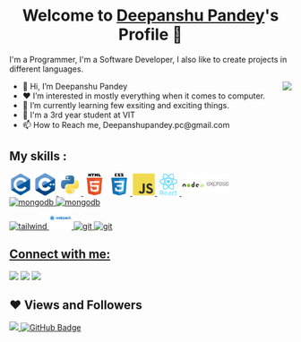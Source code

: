 <p align="center">
  <h1 align="center">Welcome to <a href="https://github.com/deepanshu-byte">Deepanshu Pandey</a>'s Profile 👋</h1>
</p>
<p>I'm a Programmer, I'm a Software Developer, I also like to create projects in different languages.</p>
<img align="right" src="https://media.giphy.com/media/M9gbBd9nbDrOTu1Mqx/giphy.gif">
<ul>
  <li>👋 Hi, I’m Deepanshu Pandey</li>
  <li>❤️ I’m interested in mostly everything when it comes to computer.</li>
  <li>🌱 I’m currently learning few exsiting and exciting things.</li>
  <li>💼 I'm a 3rd year student at VIT</li>
  <li>📫 How to Reach me, Deepanshupandey.pc@gmail.com </li>  
</ul>

## My skills :

<a href="https://www.cprogramming.com/" target="_blank"> <img src="https://raw.githubusercontent.com/devicons/devicon/master/icons/c/c-original.svg" alt="c" width="40" height="40"/></a> 
<a href="https://www.w3schools.com/cpp/" target="_blank"> <img src="https://raw.githubusercontent.com/devicons/devicon/master/icons/cplusplus/cplusplus-original.svg" alt="cplusplus" width="40" height="40"/> </a> 
<a href="https://www.python.org" target="_blank"> <img src="https://raw.githubusercontent.com/devicons/devicon/master/icons/python/python-original.svg" alt="python" width="40" height="40"/> </a> 
<a href="https://www.w3.org/html/" target="_blank"> <img src="https://raw.githubusercontent.com/devicons/devicon/master/icons/html5/html5-original-wordmark.svg" alt="html5" width="40" height="40"/></a> 
<a href="https://www.w3schools.com/css/" target="_blank"> <img src="https://raw.githubusercontent.com/devicons/devicon/master/icons/css3/css3-original-wordmark.svg" alt="css3" width="40" height="40"/> </a><a href="https://developer.mozilla.org/en-US/docs/Web/JavaScript" target="_blank"> <img src="https://raw.githubusercontent.com/devicons/devicon/master/icons/javascript/javascript-original.svg" alt="javascript" width="40" height="40"/> </a> 
<a href="https://reactjs.org/" target="_blank"> <img src="https://raw.githubusercontent.com/devicons/devicon/master/icons/react/react-original-wordmark.svg" alt="react" width="40" height="40"/> </a>
<a href="https://nodejs.org" target="_blank"> <img src="https://raw.githubusercontent.com/devicons/devicon/master/icons/nodejs/nodejs-original-wordmark.svg" alt="nodejs" width="40" height="40"/></a> <a href="https://expressjs.com" target="_blank"> <img src="https://raw.githubusercontent.com/devicons/devicon/master/icons/express/express-original-wordmark.svg" alt="express" width="40" height="40"/> </a><br>
<a href="https://MongoDb.com/" target="_blank"> <img src="https://www.vectorlogo.zone/logos/mongodb/mongodb-icon.svg" alt="mongodb" width="40" height="40"/> </a> <a href="https://www.mysql.com/" target="_blank"> <img src="https://www.vectorlogo.zone/logos/mysql/mysql-ar21.svg" alt="mongodb" width="40" height="40"/> </a>  
<a href="https://tailwindcss.com/" target="_blank"> <img src="https://www.vectorlogo.zone/logos/tailwindcss/tailwindcss-icon.svg" alt="tailwind" width="40" height="40"/> </a>  <a href="https://webpack.js.org" target="_blank"> <img src="https://raw.githubusercontent.com/devicons/devicon/d00d0969292a6569d45b06d3f350f463a0107b0d/icons/webpack/webpack-original-wordmark.svg" alt="webpack" width="40" height="40"/> </a>
<a href="https://git-scm.com/" target="_blank"> <img src="https://www.vectorlogo.zone/logos/git-scm/git-scm-icon.svg" alt="git" width="40" height="40"/> 
<a href="https://vs_code.com/" target="_blank"> <img src="https://www.vectorlogo.zone/logos/visualstudio_code/visualstudio_code-icon.svg" alt="git" width="40" height="40"/> 


## Connect with me:
<p align="left">

<a href = "https://www.linkedin.com/in/deepanshupandey-"><img src="https://img.icons8.com/fluent/48/000000/linkedin.png"/></a>
<a href = "https://twitter.com/unseendeepanshu"><img src="https://img.icons8.com/fluent/48/000000/twitter.png"/></a>
<a href = "https://instagram.com/ideepanshupandey"><img src="[https://img.icons8.com/fluent/48/000000/twitter.png](https://www.google.com/url?sa=i&url=https%3A%2F%2Fwww.pngwing.com%2Fen%2Fsearch%3Fq%3DINSTAGRAM&psig=AOvVaw15K-4re58x5c5zK3piw-pY&ust=1684693002085000&source=images&cd=vfe&ved=0CBEQjRxqFwoTCPiBsNvAhP8CFQAAAAAdAAAAABAE)"/></a>
</p>

## ❤ Views and Followers
<a href="https://github.com/deepanshu-byte/github-profile-views-counter">
    <img src="https://komarev.com/ghpvc/?username=deepanshu-byte">
</a>
<a href="https://github.com/deepanshu-byte?tab=followers"><img src="https://img.shields.io/github/followers/deepanshu-byte?label=Followers&style=social" alt="GitHub Badge"></a>

